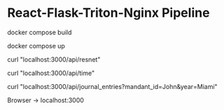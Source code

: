 # React-Flask-Triton-Nginx Pipeline

docker compose build

docker compose up



curl "localhost:3000/api/resnet"

curl "localhost:3000/api/time"

curl "localhost:3000/api/journal_entries?mandant_id=John&year=Miami"

Browser ->
localhost:3000

